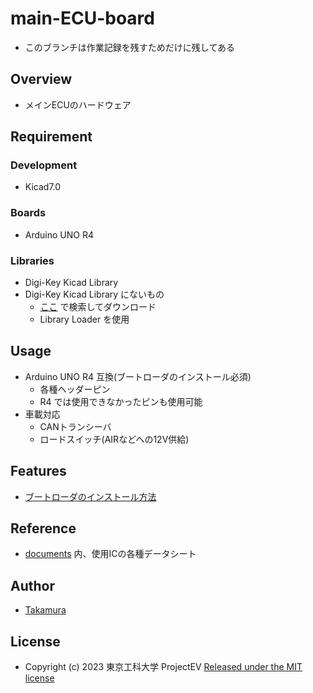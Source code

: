 # main-ECU-board
- このブランチは作業記録を残すためだけに残してある

## Overview
- メインECUのハードウェア

## Requirement
### Development
- Kicad7.0
### Boards
- Arduino UNO R4
### Libraries
- Digi-Key Kicad Library
- Digi-Key Kicad Library にないもの
    - [ここ](https://componentsearchengine.com/) で検索してダウンロード
    - Library Loader を使用

## Usage
- Arduino UNO R4 互換(ブートローダのインストール必須)
    - 各種ヘッダーピン
    - R4 では使用できなかったピンも使用可能
- 車載対応
    - CANトランシーバ
    - ロードスイッチ(AIRなどへの12V供給)

## Features
- [ブートローダのインストール方法](./documents/install-boot-loader/)

## Reference
- [documents](./documents/) 内、使用ICの各種データシート

## Author
- [Takamura](https://github.com/ST04-tkmr)

## License
- Copyright (c) 2023 東京工科大学 ProjectEV [Released under the MIT license](./LICENSE)

